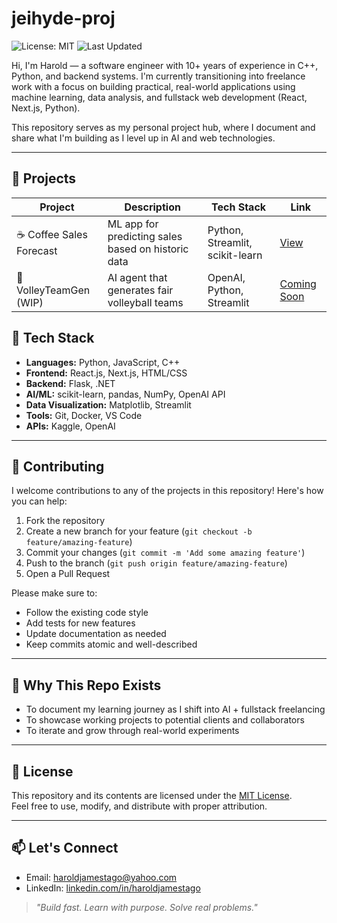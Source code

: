 # jeihyde-proj

![License: MIT](https://img.shields.io/badge/License-MIT-yellow.svg)
![Last Updated](https://img.shields.io/github/last-commit/JeiHyde25/jeihyde-proj)

Hi, I'm Harold — a software engineer with 10+ years of experience in C++, Python, and backend systems. I'm currently transitioning into freelance work with a focus on building practical, real-world applications using machine learning, data analysis, and fullstack web development (React, Next.js, Python).

This repository serves as my personal project hub, where I document and share what I'm building as I level up in AI and web technologies.

---

## 📁 Projects

| Project | Description | Tech Stack | Link |
|---------|-------------|------------|------|
| ☕ Coffee Sales Forecast | ML app for predicting sales based on historic data | Python, Streamlit, scikit-learn | [View](https://github.com/JeiHyde25/coffee-sales-forecast-app) |
| 🏐 VolleyTeamGen (WIP) | AI agent that generates fair volleyball teams | OpenAI, Python, Streamlit | [Coming Soon]() |

## 🧰 Tech Stack

- **Languages:** Python, JavaScript, C++
- **Frontend:** React.js, Next.js, HTML/CSS
- **Backend:** Flask, .NET
- **AI/ML:** scikit-learn, pandas, NumPy, OpenAI API
- **Data Visualization:** Matplotlib, Streamlit
- **Tools:** Git, Docker, VS Code
- **APIs:** Kaggle, OpenAI

---

## 🤝 Contributing

I welcome contributions to any of the projects in this repository! Here's how you can help:

1. Fork the repository
2. Create a new branch for your feature (`git checkout -b feature/amazing-feature`)
3. Commit your changes (`git commit -m 'Add some amazing feature'`)
4. Push to the branch (`git push origin feature/amazing-feature`)
5. Open a Pull Request

Please make sure to:
- Follow the existing code style
- Add tests for new features
- Update documentation as needed
- Keep commits atomic and well-described

---

## 📌 Why This Repo Exists

- To document my learning journey as I shift into AI + fullstack freelancing
- To showcase working projects to potential clients and collaborators
- To iterate and grow through real-world experiments

---

## 📄 License

This repository and its contents are licensed under the [MIT License](./LICENSE).  
Feel free to use, modify, and distribute with proper attribution.

---

## 📫 Let's Connect

- Email: haroldjamestago@yahoo.com  
- LinkedIn: [linkedin.com/in/haroldjamestago](https://www.linkedin.com/in/haroldjamestago)

> _"Build fast. Learn with purpose. Solve real problems."_